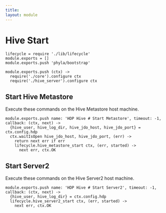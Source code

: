 ```yaml
---
title: 
layout: module
---
```


# Hive Start

    lifecycle = require './lib/lifecycle'
    module.exports = []
    module.exports.push 'phyla/bootstrap'

    module.exports.push (ctx) ->
      require('./core').configure ctx
      require('./hive_server').configure ctx

## Start Hive Metastore

Execute these commands on the Hive Metastore host machine.

    module.exports.push name: 'HDP Hive # Start Metastore', timeout: -1, callback: (ctx, next) ->
      {hive_user, hive_log_dir, hive_jdo_host, hive_jdo_port} = ctx.config.hdp
      ctx.waitIsOpen hive_jdo_host, hive_jdo_port, (err) ->
        return next err if err
        lifecycle.hive_metastore_start ctx, (err, started) ->
          next err, ctx.OK

## Start Server2

Execute these commands on the Hive Server2 host machine.

    module.exports.push name: 'HDP Hive # Start Server2', timeout: -1, callback: (ctx, next) ->
      {hive_user, hive_log_dir} = ctx.config.hdp
      lifecycle.hive_server2_start ctx, (err, started) ->
        next err, ctx.OK

